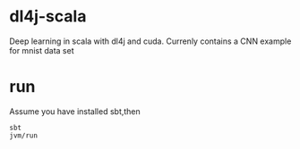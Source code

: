 # dl4j-scala
Deep learning in scala with dl4j and cuda. Currenly contains a CNN example for mnist data set

# run
Assume you have installed sbt,then

    sbt 
    jvm/run

